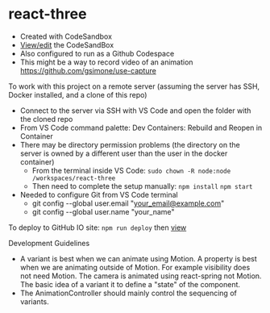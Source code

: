 # react-three
* Created with CodeSandbox
* [View/edit](https://codesandbox.io/p/github/markNZed/react-three) the CodeSandBox
* Also configured to run as a Github Codespace
* This might be a way to record video of an animation https://github.com/gsimone/use-capture

To work with this project on a remote server (assuming the server has SSH, Docker installed, and a clone of this repo)
* Connect to the server via SSH with VS Code and open the folder with the cloned repo
* From VS Code command palette: Dev Containers: Rebuild and Reopen in Container
* There may be directory permission problems (the directory on the server is owned by a different user than the user in the docker container)
  * From the terminal inside VS Code: `sudo chown -R node:node /workspaces/react-three`
  * Then need to complete the setup manually: `npm install` `npm start`
* Needed to configure Git from VS Code terminal 
  * git config --global user.email "your_email@example.com"
  * git config --global user.name "your_name"

To deploy to GitHub IO site: `npm run deploy` then [view](https://marknzed.github.io/react-three)



Development Guidelines

* A variant is best when we can animate using Motion. A property is best when we are animating outside of Motion. For example visibility does not need Motion. The camera is animated using react-spring not Motion. The basic idea of a variant it to define a "state" of the component.
* The AnimationController should mainly control the sequencing of variants.